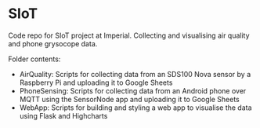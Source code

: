 # SIoT
Code repo for SIoT project at Imperial. Collecting and visualising air quality and phone grysocope data.

Folder contents:
- AirQuality: Scripts for collecting data from an SDS100 Nova sensor by a Raspberry Pi and uploading it to Google Sheets
- PhoneSensing: Scripts for collecting data from an Android phone over MQTT using the SensorNode app and uploading it to Google Sheets
- WebApp: Scripts for building and styling a web app to visualise the data using Flask and Highcharts
